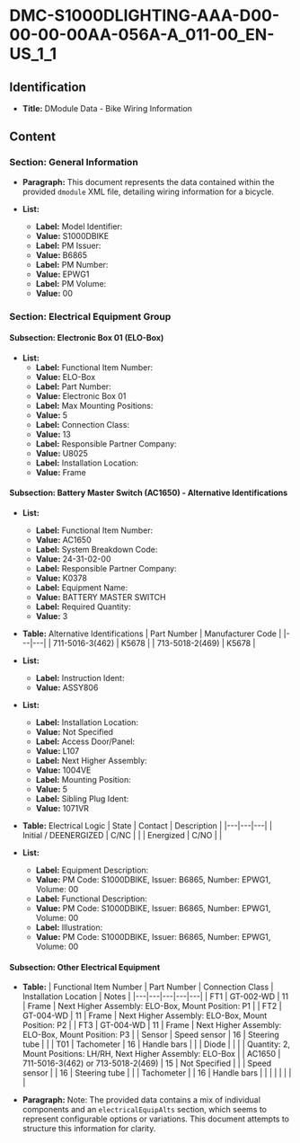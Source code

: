 # DMC-S1000DLIGHTING-AAA-D00-00-00-00AA-056A-A_011-00_EN-US_1_1

## Identification
* **Title:** DModule Data - Bike Wiring Information

## Content

### Section: General Information
* **Paragraph:** This document represents the data contained within the provided `dmodule` XML file, detailing wiring information for a bicycle.

* **List:**
    * **Label:** Model Identifier:
    * **Value:** S1000DBIKE
    * **Label:** PM Issuer:
    * **Value:** B6865
    * **Label:** PM Number:
    * **Value:** EPWG1
    * **Label:** PM Volume:
    * **Value:** 00

### Section: Electrical Equipment Group

#### Subsection: Electronic Box 01 (ELO-Box)

* **List:**
    * **Label:** Functional Item Number:
    * **Value:** ELO-Box
    * **Label:** Part Number:
    * **Value:** Electronic Box 01
    * **Label:** Max Mounting Positions:
    * **Value:** 5
    * **Label:** Connection Class:
    * **Value:** 13
    * **Label:** Responsible Partner Company:
    * **Value:** U8025
    * **Label:** Installation Location:
    * **Value:** Frame

#### Subsection: Battery Master Switch (AC1650) -  Alternative Identifications

* **List:**
    * **Label:** Functional Item Number:
    * **Value:** AC1650
    * **Label:** System Breakdown Code:
    * **Value:** 24-31-02-00
    * **Label:** Responsible Partner Company:
    * **Value:** K0378
    * **Label:** Equipment Name:
    * **Value:** BATTERY MASTER SWITCH
    * **Label:** Required Quantity:
    * **Value:** 3

* **Table:** Alternative Identifications
    | Part Number | Manufacturer Code |
    |---|---|
    | 711-5016-3(462) | K5678 |
    | 713-5018-2(469) | K5678 |

* **List:**
    * **Label:** Instruction Ident:
    * **Value:** ASSY806

* **List:**
    * **Label:** Installation Location:
    * **Value:** Not Specified
    * **Label:** Access Door/Panel:
    * **Value:** L107
    * **Label:** Next Higher Assembly:
    * **Value:** 1004VE
    * **Label:** Mounting Position:
    * **Value:** 5
    * **Label:** Sibling Plug Ident:
    * **Value:** 1071VR

* **Table:** Electrical Logic
    | State | Contact | Description |
    |---|---|---|
    | Initial / DEENERGIZED | C/NC |  |
    | Energized | C/NO |  |

* **List:**
    * **Label:** Equipment Description:
    * **Value:** PM Code: S1000DBIKE, Issuer: B6865, Number: EPWG1, Volume: 00
    * **Label:** Functional Description:
    * **Value:** PM Code: S1000DBIKE, Issuer: B6865, Number: EPWG1, Volume: 00
    * **Label:** Illustration:
    * **Value:** PM Code: S1000DBIKE, Issuer: B6865, Number: EPWG1, Volume: 00

#### Subsection: Other Electrical Equipment

* **Table:**
    | Functional Item Number | Part Number | Connection Class | Installation Location | Notes |
    |---|---|---|---|---|
    | FT1 | GT-002-WD | 11 | Frame | Next Higher Assembly: ELO-Box, Mount Position: P1 |
    | FT2 | GT-004-WD | 11 | Frame | Next Higher Assembly: ELO-Box, Mount Position: P2 |
    | FT3 | GT-004-WD | 11 | Frame | Next Higher Assembly: ELO-Box, Mount Position: P3 |
    | Sensor | Speed sensor | 16 | Steering tube |  |
    | T01 | Tachometer | 16 | Handle bars |  |
    | Diode |  |  |  | Quantity: 2, Mount Positions: LH/RH, Next Higher Assembly: ELO-Box |
    | AC1650 | 711-5016-3(462) or 713-5018-2(469) | 15 | Not Specified |  |
    | Speed sensor |  | 16 | Steering tube |  |
    | Tachometer |  | 16 | Handle bars |  |
    |  |  |  |  |  |

* **Paragraph:** Note:  The provided data contains a mix of individual components and an `electricalEquipAlts` section, which seems to represent configurable options or variations.  This document attempts to structure this information for clarity.